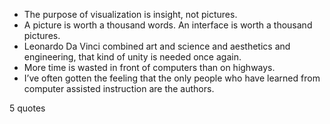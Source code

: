  - The purpose of visualization is insight, not pictures.
 - A picture is worth a thousand words. An interface is worth a thousand pictures.
 - Leonardo Da Vinci combined art and science and aesthetics and engineering, that kind of unity is needed once again.
 - More time is wasted in front of computers than on highways.
 - I’ve often gotten the feeling that the only people who have learned from computer assisted instruction are the authors.

5 quotes